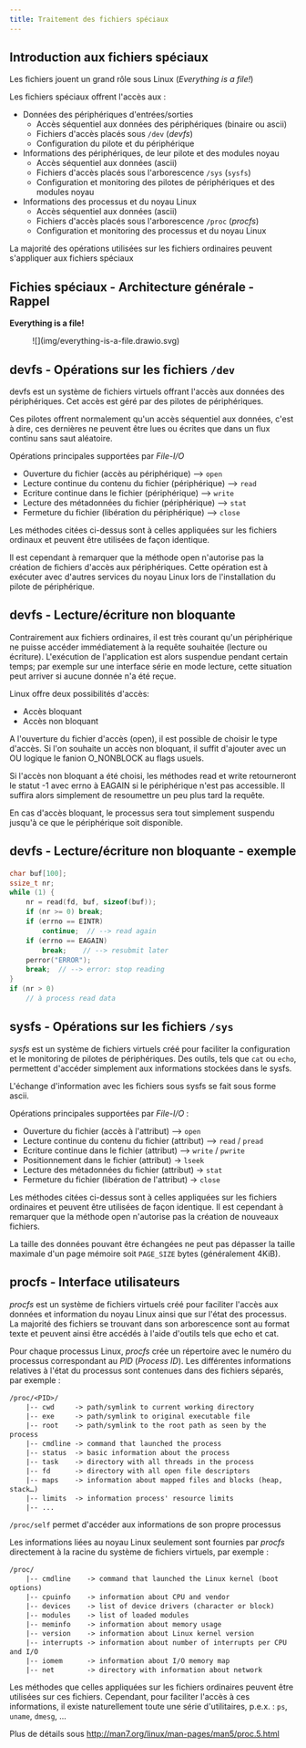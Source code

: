 ```yaml
---
title: Traitement des fichiers spéciaux
---
```


## Introduction aux fichiers spéciaux

Les fichiers jouent un grand rôle sous Linux (_Everything is a file!_)

Les fichiers spéciaux offrent l'accès aux :

- Données des périphériques d'entrées/sorties
    - Accès séquentiel aux données des périphériques (binaire ou ascii)
    - Fichiers d'accès placés sous `/dev` (_devfs_)
    - Configuration du pilote et du périphérique
- Informations des périphériques, de leur pilote et des modules noyau
    - Accès séquentiel aux données (ascii)
    - Fichiers d'accès placés sous l'arborescence `/sys` (`sysfs`)
    - Configuration et monitoring des pilotes de périphériques et des modules noyau
- Informations des processus et du noyau Linux
    - Accès séquentiel aux données (ascii)
    - Fichiers d'accès placés sous l'arborescence `/proc` (_procfs_)
    - Configuration et monitoring des processus et du noyau Linux

La majorité des opérations utilisées sur les fichiers ordinaires peuvent
s'appliquer aux fichiers spéciaux

## Fichies spéciaux - Architecture générale - Rappel

**Everything is a file!**

<figure markdown>
![](img/everything-is-a-file.drawio.svg)
</figure>

## devfs - Opérations sur les fichiers `/dev`

devfs est un système de fichiers virtuels offrant l'accès aux données des
périphériques. Cet accès est géré par des pilotes de périphériques.

Ces pilotes offrent normalement qu'un accès séquentiel aux données, c'est à dire,
ces dernières ne peuvent être lues ou écrites que dans un flux continu sans
saut aléatoire.

Opérations principales supportées par _File-I/O_

- Ouverture du fichier (accès au périphérique) --> `open`
- Lecture continue du contenu du fichier (périphérique) --> `read`
- Ecriture continue dans le fichier (périphérique) --> `write`
- Lecture des métadonnées du fichier (périphérique) --> `stat`
- Fermeture du fichier (libération du périphérique) --> `close`

Les méthodes citées ci-dessus sont à celles appliquées sur les fichiers
ordinaux et peuvent être utilisées de façon identique.

Il est cependant à remarquer que la méthode open n'autorise pas la création
de fichiers d'accès aux périphériques. Cette opération est à exécuter avec
d'autres services du noyau Linux lors de l'installation du pilote de
périphérique.

## devfs - Lecture/écriture non bloquante

Contrairement aux fichiers ordinaires, il est très courant qu'un périphérique
ne puisse accéder immédiatement à la requête souhaitée (lecture ou écriture).
L'exécution de l'application est alors suspendue pendant certain temps; par exemple
sur une interface série en mode lecture, cette situation peut arriver si aucune
donnée n'a été reçue.

Linux offre deux possibilités d'accès:

- Accès bloquant
- Accès non bloquant

A l'ouverture du fichier d'accès (open), il est possible de choisir le type
d'accès. Si l'on souhaite un accès non bloquant, il suffit d'ajouter avec un OU
logique le fanion O_NONBLOCK au flags usuels.

Si l'accès non bloquant a été choisi, les méthodes read et write retourneront
le statut -1 avec errno à EAGAIN si le périphérique n'est pas accessible. Il
suffira alors simplement de resoumettre un peu plus tard la requête.

En cas d'accès bloquant, le processus sera tout simplement suspendu
jusqu'à ce que le périphérique soit disponible.

## devfs - Lecture/écriture non bloquante - exemple

```c hl_lines="8-9"
char buf[100];
ssize_t nr;
while (1) {
    nr = read(fd, buf, sizeof(buf));
    if (nr >= 0) break;
    if (errno == EINTR) 
        continue;  // --> read again
    if (errno == EAGAIN) 
        break;    // --> resubmit later
    perror("ERROR");
    break;  // --> error: stop reading
}
if (nr > 0)
    // à process read data
```


## sysfs - Opérations sur les fichiers `/sys`

_sysfs_ est un système de fichiers virtuels créé pour faciliter la configuration et
le monitoring de pilotes de périphériques. Des outils, tels que `cat` ou `echo`,
permettent d'accéder simplement aux informations stockées dans le sysfs.

L'échange d'information avec les fichiers sous sysfs se fait sous forme ascii.

Opérations principales supportées par _File-I/O_ :

- Ouverture du fichier (accès à l'attribut) --> `open`
- Lecture continue du contenu du fichier (attribut) --> `read` / `pread`
- Ecriture continue dans le fichier (attribut) --> `write` / `pwrite`
- Positionnement dans le fichier (attribut) -> `lseek`
- Lecture des métadonnées du fichier (attribut) -> `stat`
- Fermeture du fichier (libération de l'attribut) -> `close`

Les méthodes citées ci-dessus sont à celles appliquées sur les fichiers
ordinaires et peuvent être utilisées de façon identique. Il est cependant à
remarquer que la méthode open n'autorise pas la création de nouveaux
fichiers.

La taille des données pouvant être échangées ne peut pas dépasser la taille
maximale d'un page mémoire soit `PAGE_SIZE` bytes (généralement 4KiB).

## procfs - Interface utilisateurs

_procfs_ est un système de fichiers virtuels créé pour faciliter l'accès aux données
et information du noyau Linux ainsi que sur l'état des processus. La majorité
des fichiers se trouvant dans son arborescence sont au format texte et peuvent
ainsi être accédés à l'aide d'outils tels que echo et cat.

Pour chaque processus Linux, _procfs_ crée un répertoire avec le numéro du
processus correspondant au _PID_ (_Process ID_). Les différentes informations
relatives à l'état du processus sont contenues dans des fichiers séparés, par exemple :

```text
/proc/<PID>/
    |-- cwd     -> path/symlink to current working directory
    |-- exe     -> path/symlink to original executable file
    |-- root    -> path/symlink to the root path as seen by the process
    |-- cmdline -> command that launched the process
    |-- status  -> basic information about the process
    |-- task    -> directory with all threads in the process
    |-- fd      -> directory with all open file descriptors
    |-- maps    -> information about mapped files and blocks (heap, stack…)
    |-- limits  -> information process' resource limits
    |-- ...
```

`/proc/self` permet d'accéder aux informations de son propre processus

Les informations liées au noyau Linux seulement sont fournies par _procfs_
directement à la racine du système de fichiers virtuels, par exemple :

```text
/proc/
    |-- cmdline    -> command that launched the Linux kernel (boot options)
    |-- cpuinfo    -> information about CPU and vendor
    |-- devices    -> list of device drivers (character or block)
    |-- modules    -> list of loaded modules
    |-- meminfo    -> information about memory usage
    |-- version    -> information about Linux kernel version
    |-- interrupts -> information about number of interrupts per CPU and I/O
    |-- iomem      -> information about I/O memory map
    |-- net        -> directory with information about network
```

Les méthodes que celles appliquées sur les fichiers ordinaires peuvent être
utilisées sur ces fichiers. Cependant, pour faciliter l'accès à ces informations, il
existe naturellement toute une série d'utilitaires, p.e.x. : `ps`, `uname`, `dmesg`, ...

Plus de détails sous http://man7.org/linux/man-pages/man5/proc.5.html
